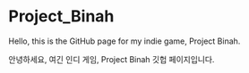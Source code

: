# Project_Binah
Hello, this is the GitHub page for my indie game, Project Binah.

안녕하세요, 여긴 인디 게임, Project Binah 깃헙 페이지입니다.

